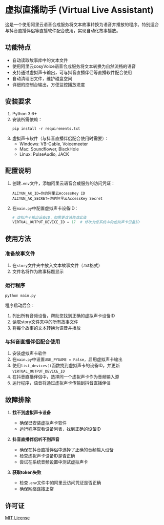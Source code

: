 # 虚拟直播助手 (Virtual Live Assistant)

这是一个使用阿里云语音合成服务将文本故事转换为语音并播放的程序。特别适合与抖音直播伴侣等直播软件配合使用，实现自动化故事播放。

## 功能特点

- 自动读取故事库中的文本文件
- 使用阿里云cosyVoice语音合成服务将文本转换为自然流畅的语音
- 支持通过虚拟声卡输出，可与抖音直播伴侣等直播软件配合使用
- 自动清理旧文件，维护磁盘空间
- 详细的控制台输出，方便监控播放进度

## 安装要求

1. Python 3.6+
2. 安装所需依赖：
   ```
   pip install -r requirements.txt
   ```
3. 虚拟声卡软件（与抖音直播伴侣配合使用时需要）：
   - Windows: VB-Cable, Voicemeeter
   - Mac: Soundflower, BlackHole
   - Linux: PulseAudio, JACK

## 配置说明

1. 创建`.env`文件，添加阿里云语音合成服务的访问凭证：
   ```
   ALIYUN_AK_ID=你的阿里云AccessKey ID
   ALIYUN_AK_SECRET=你的阿里云AccessKey Secret
   ```

2. 在`main.py`中配置虚拟声卡设备ID：
   ```python
   # 虚拟声卡输出设备ID，如需更改请修改此值
   VIRTUAL_OUTPUT_DEVICE_ID = 17  # 修改为您系统中的虚拟声卡设备ID
   ```

## 使用方法

### 准备故事文件

1. 在`story`文件夹中放入文本故事文件（.txt格式）
2. 文件名将作为故事标题显示

### 运行程序

```
python main.py
```

程序启动后会：
1. 列出所有音频设备，帮助您找到正确的虚拟声卡设备ID
2. 读取story文件夹中的所有故事文件
3. 将每个故事的文本转换为语音并播放

### 与抖音直播伴侣配合使用

1. 安装虚拟声卡软件
2. 在`main.py`中设置`USE_PYGAME = False`，启用虚拟声卡输出
3. 使用`list_devices()`函数找到虚拟声卡的设备ID，并更新`VIRTUAL_OUTPUT_DEVICE_ID`
4. 在抖音直播伴侣中，选择同一个虚拟声卡作为音频输入源
5. 运行程序，语音将通过虚拟声卡传输到抖音直播伴侣

## 故障排除

1. **找不到虚拟声卡设备**
   - 确保已安装虚拟声卡软件
   - 运行程序查看设备列表，找到正确的设备ID

2. **抖音直播伴侣听不到声音**
   - 确保在抖音直播伴侣中选择了正确的音频输入设备
   - 检查虚拟声卡设备ID是否正确
   - 尝试在系统音频设置中测试虚拟声卡

3. **获取token失败**
   - 检查`.env`文件中的阿里云访问凭证是否正确
   - 确保网络连接正常

## 许可证

[MIT License](LICENSE)